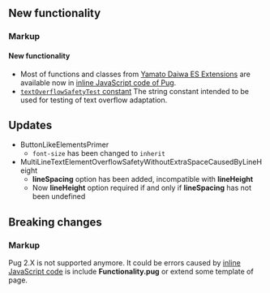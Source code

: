 ## New functionality
### Markup

#### New functionality

* Most of functions and classes from [Yamato Daiwa ES Extensions](https://github.com/TokugawaTakeshi/Yamato-Daiwa-ES-Extensions) are available now in [inline JavaScript code of Pug](https://pugjs.org/language/code.html).
* [`textOverflowSafetyTest` constant](https://github.com/TokugawaTakeshi/Yamato-Daiwa-Frontend/blob/master/CoreLibrary/Package/Documentation/Markup/ConstantsAssets/textOverflowSafetyTest/textOverflowSafetyTest.md)
  The string constant intended to be used for testing of text overflow adaptation.


## Updates

* ButtonLikeElementsPrimer
  * `font-size` has been changed to `inherit`
* MultiLineTextElementOverflowSafetyWithoutExtraSpaceCausedByLineHeight
  * **lineSpacing** option has been added, incompatible with **lineHeight**
  * Now **lineHeight** option required if and only if **lineSpacing** has not been undefined


## Breaking changes
### Markup

Pug 2.X is not supported anymore.
It could be errors caused by [inline JavaScript code](https://pugjs.org/language/code.html) is include **Functionality.pug**
or extend some template of page.
